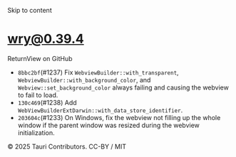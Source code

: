 Skip to content
# wry@0.39.4
ReturnView on GitHub
  * `8bbc2bf`(#1237) Fix `WebviewBuilder::with_transparent`, `WebviewBuilder::with_background_color`, and `Webview::set_background_color` always failing and causing the webview to fail to load.
  * `130c469`(#1238) Add `WebViewBuilderExtDarwin::with_data_store_identifier`.
  * `203604c`(#1233) On Windows, fix the webview not filling up the whole window if the parent window was resized during the webview initialization.


© 2025 Tauri Contributors. CC-BY / MIT
